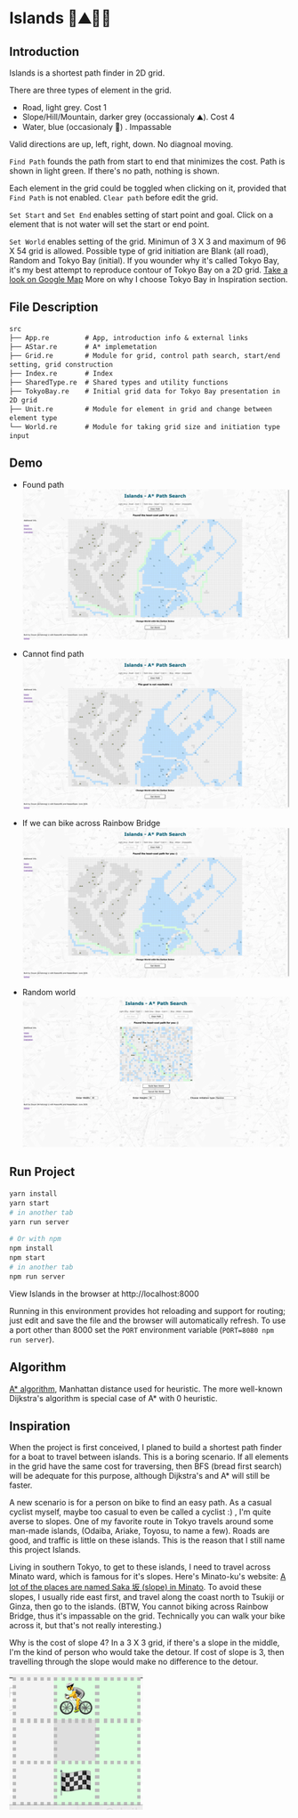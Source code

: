 # Islands 🚴⛰🌊🏁

## Introduction

Islands is a shortest path finder in 2D grid. 

There are three types of element in the grid.
- Road, light grey. Cost 1
- Slope/Hill/Mountain, darker grey (occassionaly ⛰). Cost 4
- Water, blue (occasionaly 🌊) . Impassable

Valid directions are up, left, right, down. No diagnoal moving.

`Find Path` founds the path from start to end that minimizes the cost. Path is shown in light green. If there's no path, nothing is shown.

Each element in the grid could be toggled when clicking on it, provided that `Find Path` is not enabled. `Clear path` before edit the grid.

`Set Start` and `Set End` enables setting of start point and goal. Click on a element that is not water will set the start or end point.

`Set World` enables setting of the grid. Minimun of 3 X 3 and maximum of 96 X 54 grid is allowed. Possible type of grid initiation are Blank (all road), Random and Tokyo Bay (initial). If you wounder why it's called Tokyo Bay, it's my best attempt to reproduce contour of Tokyo Bay on a 2D grid.  [Take a look on Google Map](https://www.google.com/maps/@35.6438476,139.7549966,13.81z) More on why I choose Tokyo Bay in Inspiration section.


## File Description

```
src
├── App.re         # App, introduction info & external links
├── AStar.re       # A* implemetation
├── Grid.re        # Module for grid, control path search, start/end setting, grid construction
├── Index.re       # Index
├── SharedType.re  # Shared types and utility functions
├── TokyoBay.re    # Initial grid data for Tokyo Bay presentation in 2D grid
├── Unit.re        # Module for element in grid and change between element type
└── World.re       # Module for taking grid size and initiation type input
```

## Demo

- Found path
![demo1](./demo/demo1.png)

- Cannot find path
![demo2](./demo/demo2.png)

- If we can bike across Rainbow Bridge
![demo3](./demo/demo3.png)

- Random world
![demo4](./demo/demo4.png)

## Run Project

``` sh
yarn install
yarn start
# in another tab
yarn run server
```


```sh
# Or with npm
npm install
npm start
# in another tab
npm run server
```

View Islands in the browser at http://localhost:8000

Running in this environment provides hot reloading and support for routing; just edit and save the file and the browser will automatically refresh. To use a port other than 8000 set the `PORT` environment variable (`PORT=8080 npm run server`).


## Algorithm

[A* algorithm](https://en.wikipedia.org/wiki/A*_search_algorithm), Manhattan distance used for heuristic. The more well-known Dijkstra's algorithm is special case of A* with 0 heuristic.

## Inspiration

When the project is first conceived, I planed to build a shortest path finder for a boat to travel between islands. This is a boring scenario. If all elements in the grid have the same cost for traversing, then BFS (bread first search) will be adequate for this purpose, although Dijkstra's and A* will still be faster.

A new scenario is for a person on bike to find an easy path. As a casual cyclist myself, maybe too casual to even be called a cyclist :) , I'm quite averse to slopes. One of my favorite route in Tokyo travels around some man-made islands, (Odaiba, Ariake, Toyosu, to name a few). Roads are good, and traffic is little on these islands. This is the reason that I still name this project Islands. 

Living in southern Tokyo, to get to these islands, I need to travel across Minato ward, which is famous for it's slopes. Here's Minato-ku's website: [A lot of the places are named Saka 坂 (slope) in Minato](https://www.city.minato.tokyo.jp/kyouikucenter/kodomo/kids/machinami/saka/index.html). To avoid these slopes, I usually ride east first, and travel along the coast north to Tsukiji or Ginza, then go to the islands. (BTW, You cannot biking across Rainbow Bridge, thus it's impassable on the grid. Technically you can walk your bike across it, but that's not really interesting.)

Why is the cost of slope 4? In a 3 X 3 grid, if there's a slope in the middle, I'm the kind of person who would take the detour. If cost of slope is 3, then travelling through the slope would make no difference to the detour.

![3X3 slope in middle](./demo/3X3.png)
